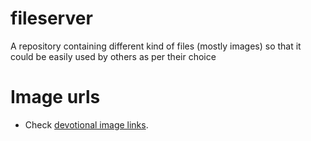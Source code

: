 # fileserver
A repository containing different kind of files (mostly images) so that it could be easily used by others as per their choice




# Image urls

+ Check [devotional image links](./docs/devotional_links.md).